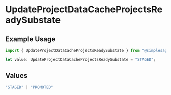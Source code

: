 # UpdateProjectDataCacheProjectsReadySubstate

## Example Usage

```typescript
import { UpdateProjectDataCacheProjectsReadySubstate } from "@simplesagar/vercel/models/updateprojectdatacacheop.js";

let value: UpdateProjectDataCacheProjectsReadySubstate = "STAGED";
```

## Values

```typescript
"STAGED" | "PROMOTED"
```